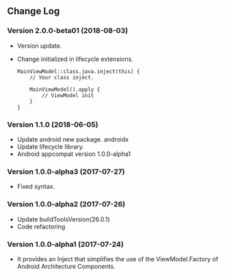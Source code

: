 ## Change Log

### Version 2.0.0-beta01 (2018-08-03)

- Version update.
- Change initialized in lifecycle extensions.

    ```
    MainViewModel::class.java.inject(this) {
        // Your class inject.

        MainViewModel().apply {
            // ViewModel init
        }
    }
    ```

### Version 1.1.0 (2018-06-05)

- Update android new package. androidx
- Update lifecycle library.
- Android appcompat version 1.0.0-alpha1


### Version 1.0.0-alpha3 (2017-07-27)

- Fixed syntax.


### Version 1.0.0-alpha2 (2017-07-26)

- Update buildToolsVersion(26.0.1)
- Code refactoring


### Version 1.0.0-alpha1 (2017-07-24)

- It provides an Inject that simplifies the use of the ViewModel.Factory of Android Architecture Components.